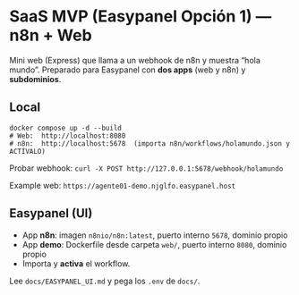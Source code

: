# SaaS MVP (Easypanel Opción 1) — n8n + Web
Mini web (Express) que llama a un webhook de n8n y muestra “hola mundo”. Preparado para Easypanel con **dos apps** (web y n8n) y **subdominios**.

## Local
```
docker compose up -d --build
# Web:  http://localhost:8080
# n8n:  http://localhost:5678  (importa n8n/workflows/holamundo.json y ACTÍVALO)
```
Probar webhook: `curl -X POST http://127.0.0.1:5678/webhook/holamundo`

Example web: `https://agente01-demo.njglfo.easypanel.host`

## Easypanel (UI)
- App **n8n**: imagen `n8nio/n8n:latest`, puerto interno `5678`, dominio propio
- App **demo**: Dockerfile desde carpeta `web/`, puerto interno `8080`, dominio propio
- Importa y **activa** el workflow.

Lee `docs/EASYPANEL_UI.md` y pega los `.env` de `docs/`.
